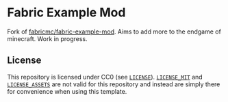 # Fabric Example Mod

Fork of [fabricmc/fabric-example-mod](https://github.com/fabricmc/fabric-example-mod).
Aims to add more to the endgame of minecraft. Work in progress.

## License

This repository is licensed under CC0 (see [`LICENSE`](/LICENSE)). [`LICENSE_MIT`](/LICENSE_MIT) and [`LICENSE_ASSETS`](/LICENSE_ASSETS) are not valid for this repository and instead are simply there for convenience when using this template.
